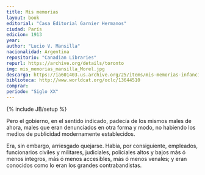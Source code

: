 ```yaml
---
title: Mis memorias
layout: book
editorial: "Casa Editorial Garnier Hermanos"
ciudad: París
edicion: 1913
year:
author: "Lucio V. Mansilla"
nacionalidad: Argentina
repositorio: "Canadian Libraries"
repurl: https://archive.org/details/toronto
img: mis_memorias_mansilla_Morel.jpg
descarga: https://ia601403.us.archive.org/25/items/mis-memorias-infancia-adolescencia-lucio-v.-mansilla/Mis%20memorias%3B%20infancia%2C%20adolescencia%20-%20Lucio%20V.%20Mansilla.pdf
biblioteca: http://www.worldcat.org/oclc/13644510
comprar: 
periodo: "Siglo XX"
---
```

{% include JB/setup %}

Pero el gobierno, en el sentido indicado, padecía de los mismos males de ahora, males que eran denunciados en otra forma y modo, no habiendo los medios de publicidad modernamente establecidos.
 
Era, sin embargo, arriesgado quejarse. Había, por consiguiente, empleados, funcionarios civiles y militares, judiciales, policiales altos y bajos más ó menos íntegros, más ó menos accesibles, más ó menos venales; y eran conocidos como lo eran los grandes contrabandistas.
